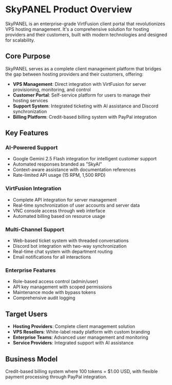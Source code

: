 # SkyPANEL Product Overview

SkyPANEL is an enterprise-grade VirtFusion client portal that revolutionizes VPS hosting management. It's a comprehensive solution for hosting providers and their customers, built with modern technologies and designed for scalability.

## Core Purpose

SkyPANEL serves as a complete client management platform that bridges the gap between hosting providers and their customers, offering:

- **VPS Management**: Direct integration with VirtFusion for server provisioning, monitoring, and control
- **Customer Portal**: Self-service platform for users to manage their hosting services
- **Support System**: Integrated ticketing with AI assistance and Discord synchronization
- **Billing Platform**: Credit-based billing system with PayPal integration

## Key Features

### AI-Powered Support
- Google Gemini 2.5 Flash integration for intelligent customer support
- Automated responses branded as "SkyAI"
- Context-aware assistance with documentation references
- Rate-limited API usage (15 RPM, 1,500 RPD)

### VirtFusion Integration
- Complete API integration for server management
- Real-time synchronization of user accounts and server data
- VNC console access through web interface
- Automated billing based on resource usage

### Multi-Channel Support
- Web-based ticket system with threaded conversations
- Discord bot integration with two-way synchronization
- Real-time chat system with department routing
- Email notifications for all interactions

### Enterprise Features
- Role-based access control (admin/user)
- API key management with scoped permissions
- Maintenance mode with bypass tokens
- Comprehensive audit logging

## Target Users

- **Hosting Providers**: Complete client management solution
- **VPS Resellers**: White-label ready platform with custom branding
- **Enterprise Teams**: Advanced user management and monitoring
- **Service Providers**: Integrated support with AI assistance

## Business Model

Credit-based billing system where 100 tokens = $1.00 USD, with flexible payment processing through PayPal integration.